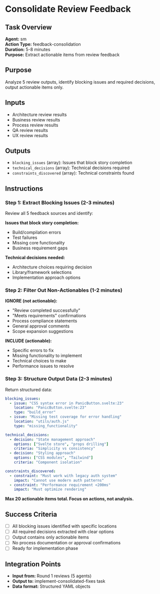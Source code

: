 # Consolidate Review Feedback

## Task Overview

**Agent:** sm  
**Action Type:** feedback-consolidation  
**Duration:** 5-8 minutes  
**Purpose:** Extract actionable items from review feedback

## Purpose

Analyze 5 review outputs, identify blocking issues and required decisions, output actionable items only.

## Inputs

- Architecture review results
- Business review results
- Process review results
- QA review results
- UX review results

## Outputs

- `blocking_issues` (array): Issues that block story completion
- `technical_decisions` (array): Technical decisions required
- `constraints_discovered` (array): Technical constraints found

## Instructions

### Step 1: Extract Blocking Issues (2-3 minutes)

Review all 5 feedback sources and identify:

**Issues that block story completion:**

- Build/compilation errors
- Test failures
- Missing core functionality
- Business requirement gaps

**Technical decisions needed:**

- Architecture choices requiring decision
- Library/framework selections
- Implementation approach options

### Step 2: Filter Out Non-Actionables (1-2 minutes)

**IGNORE (not actionable):**

- "Review completed successfully"
- "Meets requirements" confirmations
- Process compliance statements
- General approval comments
- Scope expansion suggestions

**INCLUDE (actionable):**

- Specific errors to fix
- Missing functionality to implement
- Technical choices to make
- Performance issues to resolve

### Step 3: Structure Output Data (2-3 minutes)

Return structured data:

```yaml
blocking_issues:
  - issue: "CSS syntax error in PanicButton.svelte:23"
    location: "PanicButton.svelte:23"
    type: "build_error"
  - issue: "Missing test coverage for error handling"
    location: "utils/auth.js"
    type: "missing_functionality"

technical_decisions:
  - decision: "State management approach"
    options: ["Svelte store", "props drilling"]
    criteria: "Simplicity vs consistency"
  - decision: "Styling approach"
    options: ["CSS modules", "Tailwind"]
    criteria: "Component isolation"

constraints_discovered:
  - constraint: "Must work with legacy auth system"
    impact: "Cannot use modern auth patterns"
  - constraint: "Performance requirement <200ms"
    impact: "Must optimize rendering"
```

**Max 20 actionable items total. Focus on actions, not analysis.**

## Success Criteria

- [ ] All blocking issues identified with specific locations
- [ ] All required decisions extracted with clear options
- [ ] Output contains only actionable items
- [ ] No process documentation or approval confirmations
- [ ] Ready for implementation phase

## Integration Points

- **Input from:** Round 1 reviews (5 agents)
- **Output to:** implement-consolidated-fixes task
- **Data format:** Structured YAML objects
